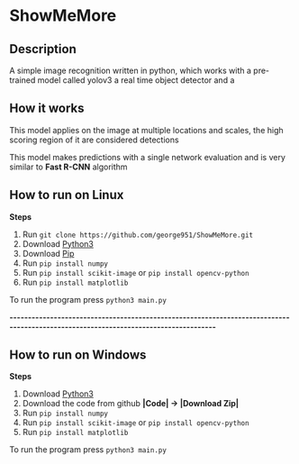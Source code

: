 # ShowMeMore 

## Description

A simple image recognition written in python, which works with a pre-trained model called yolov3 a real time object detector and a 

## How it works

This model applies on the image at multiple locations and scales, the high scoring region of it are considered detections

This model makes predictions with a single network evaluation and is very similar to **Fast R-CNN** algorithm

## How to run on Linux 

**Steps**

1. Run `git clone https://github.com/george951/ShowMeMore.git`
2. Download [Python3](https://www.python.org/downloads/)
3. Download [Pip](https://pip.pypa.io/en/stable/installing/)
4. Run  `pip install numpy`
5. Run  `pip install scikit-image` or `pip install opencv-python`
6. Run  `pip install matplotlib`

To run the program press `python3 main.py`

**------------------------------------------------------------------------------------------------------------------------------------**
## How to run on Windows

**Steps**

1. Download [Python3](https://www.python.org/downloads/windows/)
2. Download the code from github **|Code| -> |Download Zip|**
3. Run `pip install numpy`
4. Run `pip install scikit-image` or `pip install opencv-python`
5. Run `pip install matplotlib`

To run the program press `python3 main.py`
